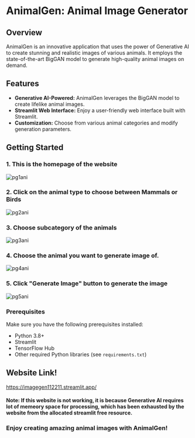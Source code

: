 




# AnimalGen: Animal Image Generator


## Overview

AnimalGen is an innovative application that uses the power of Generative AI to create stunning and realistic images of various animals. It employs the state-of-the-art BigGAN model to generate high-quality animal images on demand.

## Features

- **Generative AI-Powered:** AnimalGen leverages the BigGAN model to create lifelike animal images.
- **Streamlit Web Interface:** Enjoy a user-friendly web interface built with Streamlit.
- **Customization:** Choose from various animal categories and modify generation parameters.

## Getting Started

### 1. This is the homepage of the website 
![pg1ani](https://github.com/nshakhapur/Computational_Intelligence_Image_Generator/assets/96770503/2bbedb2e-98f0-4fa9-b16d-a5d0c1464a49)
### 2. Click on the animal type to choose between Mammals or Birds 
![pg2ani](https://github.com/nshakhapur/Computational_Intelligence_Image_Generator/assets/96770503/233cdbdd-9ece-45e3-a42b-96bf21ffd665)
### 3. Choose subcategory of the animals
![pg3ani](https://github.com/nshakhapur/Computational_Intelligence_Image_Generator/assets/96770503/8e97ddd4-cd43-49e5-90fe-81b0de5fac54)
### 4. Choose the animal you want to generate image of.
![pg4ani](https://github.com/nshakhapur/Computational_Intelligence_Image_Generator/assets/96770503/2c1a67df-8858-4f55-baa5-4ef9b2de2731)
### 5. Click "Generate Image" button to generate the image
![pg5ani](https://github.com/nshakhapur/Computational_Intelligence_Image_Generator/assets/96770503/e45260aa-18c4-4131-85f6-2e74d6de9163)


### Prerequisites

Make sure you have the following prerequisites installed:

- Python 3.8+
- Streamlit
- TensorFlow Hub
- Other required Python libraries (see `requirements.txt`)

## Website Link!
https://imagegen112211.streamlit.app/
#### Note: If this website is not working, it is because Generative AI requires lot of memeory space for processing, which has been exhausted by the website from the allocated streamlit free resource.  



### Enjoy creating amazing animal images with AnimalGen!


